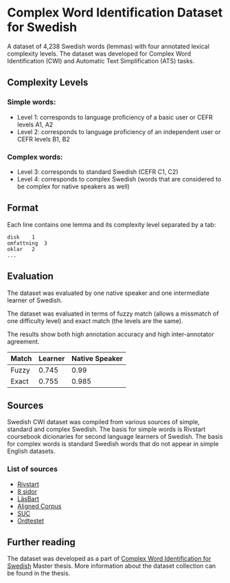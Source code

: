 # Complex Word Identification Dataset for Swedish

A dataset of 4,238 Swedish words (lemmas) with four annotated lexical complexity levels.
The dataset was developed for Complex Word Identification (CWI) and Automatic Text Simplification (ATS) tasks.

## Complexity Levels

### Simple words:
- Level 1: corresponds to language proficiency of a basic user or CEFR levels A1, A2
- Level 2: corresponds to language proficiency of an independent user or CEFR levels B1, B2

### Complex words:
- Level 3: corresponds to standard Swedish (CEFR C1, C2)
- Level 4: corresponds to complex Swedish (words that are considered to be complex for native speakers as well)

## Format
Each line contains one lemma and its complexity level separated by a tab:
``` 
disk	1
omfattning	3
oklar	2
...
```

## Evaluation
The dataset was evaluated by one native speaker and one intermediate learner of Swedish.

The dataset was evaluated in terms of fuzzy match (allows a missmatch of one difficulty level) and exact match (the levels are the same).

The results show both high annotation accuracy and high inter-annotator agreement.

Match | Learner | Native Speaker
------------ | ------------ | -------------
Fuzzy | 0.745 | 0.99
Exact | 0.755 | 0.985

## Sources
Swedish CWI dataset was compiled from various sources of simple, standard and complex Swedish. 
The basis for simple words is Rivstart coursebook dicionaries for second language learners of Swedish.
The basis for complex words is standard Swedish words that do not appear in simple English datasets.

### List of sources
- [Rivstart](https://www.nok.se/Laromedel/-Laromedelswebb-/-B23-/-Lararwebb-/Rivstart/-Flikar-/A1A2/Textbok/Ordlista/)
- [8 sidor](http://8sidor.se)
- [LäsBart](http://linghub.org/metashare/b3cb2a5a5a6811e29a5400504503039cf4797cdb8997419a8ee6d0969356fc51)
- [Aligned Corpus](https://www.semanticscholar.org/paper/Towards-a-Corpus-of-Easy-to-Read-Authority-Web-Rennes-J%C3%B6nsson/12b78567d03f3ee42f56d03b9ce5e77947ebdf36)
- [SUC](https://spraakbanken.gu.se/en/resources/suc2)
- [Ordtestet](	https://ord.relaynode.info/)

## Further reading
The dataset was developed as a part of [Complex Word Identification for Swedish](https://www.semanticscholar.org/paper/Complex-Word-Identification-for-Swedish-Smolenska/8728f63b7a08b1c9668bef101ba36a7950aa2432) Master thesis.
More information about the dataset collection can be found in the thesis.
